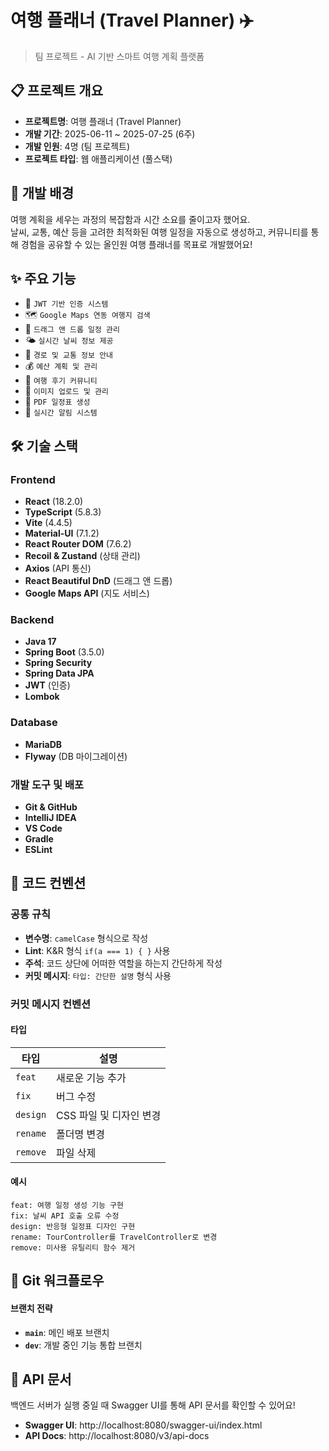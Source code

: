 # 여행 플래너 (Travel Planner) ✈️
> 팀 프로젝트 - AI 기반 스마트 여행 계획 플랫폼

## 📋 프로젝트 개요
-   **프로젝트명**: 여행 플래너 (Travel Planner)
-   **개발 기간**: 2025-06-11 ~ 2025-07-25 (6주)
-   **개발 인원**: 4명 (팀 프로젝트)
-   **프로젝트 타입**: 웹 애플리케이션 (풀스택)

## 🎯 개발 배경
여행 계획을 세우는 과정의 복잡함과 시간 소요를 줄이고자 했어요.  
날씨, 교통, 예산 등을 고려한 최적화된 여행 일정을 자동으로 생성하고, 커뮤니티를 통해 경험을 공유할 수 있는 올인원 여행 플래너를 목표로 개발했어요!

## ✨ 주요 기능
-   🔐 `JWT 기반 인증 시스템`
-   🗺️ `Google Maps 연동 여행지 검색`
-   📅 `드래그 앤 드롭 일정 관리`
-   🌤️ `실시간 날씨 정보 제공`
-   🚗 `경로 및 교통 정보 안내`
-   💰 `예산 계획 및 관리`
-   💬 `여행 후기 커뮤니티`
-   📸 `이미지 업로드 및 관리`
-   📄 `PDF 일정표 생성`
-   🔔 `실시간 알림 시스템`

## 🛠️ 기술 스택

### Frontend
-   **React** (18.2.0)
-   **TypeScript** (5.8.3)
-   **Vite** (4.4.5)
-   **Material-UI** (7.1.2)
-   **React Router DOM** (7.6.2)
-   **Recoil & Zustand** (상태 관리)
-   **Axios** (API 통신)
-   **React Beautiful DnD** (드래그 앤 드롭)
-   **Google Maps API** (지도 서비스)

### Backend
-   **Java 17**
-   **Spring Boot** (3.5.0)
-   **Spring Security**
-   **Spring Data JPA**
-   **JWT** (인증)
-   **Lombok**

### Database
-   **MariaDB**
-   **Flyway** (DB 마이그레이션)

### 개발 도구 및 배포
-   **Git & GitHub**
-   **IntelliJ IDEA**
-   **VS Code**
-   **Gradle**
-   **ESLint**

## 🎨 코드 컨벤션

### 공통 규칙
-   **변수명**: `camelCase` 형식으로 작성
-   **Lint**: K&R 형식 `if(a === 1) { }` 사용
-   **주석**: 코드 상단에 어떠한 역할을 하는지 간단하게 작성
-   **커밋 메시지**: `타입: 간단한 설명` 형식 사용

### 커밋 메시지 컨벤션

#### 타입
| 타입     | 설명                    |
| -------- | ----------------------- |
| `feat`   | 새로운 기능 추가        |
| `fix`    | 버그 수정               |
| `design` | CSS 파일 및 디자인 변경 |
| `rename` | 폴더명 변경             |
| `remove` | 파일 삭제               |

#### 예시
```
feat: 여행 일정 생성 기능 구현
fix: 날씨 API 호출 오류 수정
design: 반응형 일정표 디자인 구현
rename: TourController를 TravelController로 변경
remove: 미사용 유틸리티 함수 제거
```

## 🌟 Git 워크플로우

#### 브랜치 전략
-   **`main`**: 메인 배포 브랜치
-   **`dev`**: 개발 중인 기능 통합 브랜치

## 🚀 API 문서
백엔드 서버가 실행 중일 때 Swagger UI를 통해 API 문서를 확인할 수 있어요!
-   **Swagger UI**: http://localhost:8080/swagger-ui/index.html
-   **API Docs**: http://localhost:8080/v3/api-docs
